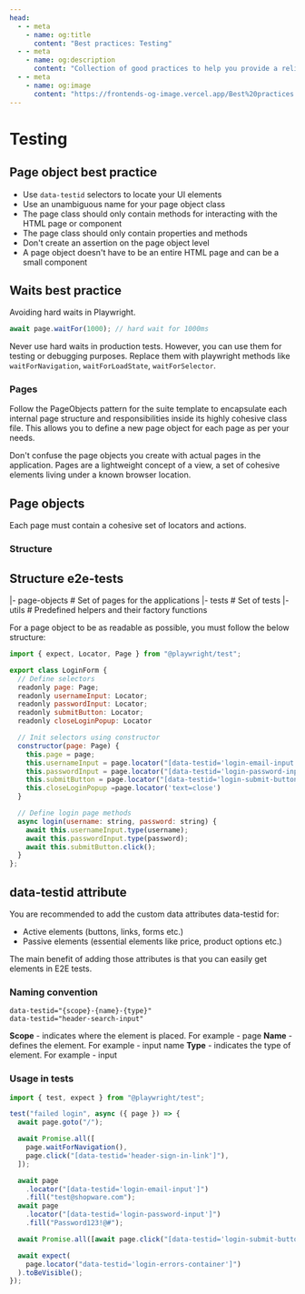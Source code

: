 ```yaml
---
head:
  - - meta
    - name: og:title
      content: "Best practices: Testing"
  - - meta
    - name: og:description
      content: "Collection of good practices to help you provide a reliable application."
  - - meta
    - name: og:image
      content: "https://frontends-og-image.vercel.app/Best%20practices:%20**Testing**.png"
---
```


# Testing

## Page object best practice 

* Use `data-testid` selectors to locate your UI elements
* Use an unambiguous name for your page object class
* The page class should only contain methods for interacting with the HTML page or component 
* The page class should only contain properties and methods
* Don't create an assertion on the page object level
* A page object doesn't have to be an entire HTML page and can be a small component

## Waits best practice

Avoiding hard waits in Playwright.

```js
await page.waitFor(1000); // hard wait for 1000ms
```
Never use hard waits in production tests. However, you can use them for testing or debugging purposes.
Replace them with playwright methods like `waitForNavigation`, `waitForLoadState`, `waitForSelector`.


### Pages

Follow the PageObjects pattern for the suite template to encapsulate each internal page structure and responsibilities inside its highly cohesive class file. This allows you to define a new page object for each page as per your needs. 

Don't confuse the page objects you create with actual pages in the application. Pages are a lightweight concept of a view, a set of cohesive elements living under a known browser location.


## Page objects

Each page must contain a cohesive set of locators and actions.

### Structure

## Structure e2e-tests

|- page-objects # Set of pages for the applications
|- tests # Set of tests
|- utils #  Predefined helpers and their factory functions 

For a page object to be as readable as possible, you must follow the below structure:

```js
import { expect, Locator, Page } from "@playwright/test";

export class LoginForm {
  // Define selectors
  readonly page: Page;
  readonly usernameInput: Locator;
  readonly passwordInput: Locator;
  readonly submitButton: Locator;
  readonly closeLoginPopup: Locator

  // Init selectors using constructor
  constructor(page: Page) {
    this.page = page;
    this.usernameInput = page.locator("[data-testid='login-email-input']");
    this.passwordInput = page.locator("[data-testid='login-password-input']");
    this.submitButton = page.locator("[data-testid='login-submit-button']");
    this.closeLoginPopup =page.locator('text=close')
  }

  // Define login page methods
  async login(username: string, password: string) {
    await this.usernameInput.type(username);
    await this.passwordInput.type(password);
    await this.submitButton.click();
  }
};
```


## data-testid attribute

You are recommended to add the custom data attributes data-testid for:

- Active elements (buttons, links, forms etc.)
- Passive elements (essential elements like price, product options etc.)

The main benefit of adding those attributes is that you can easily get elements in E2E tests.

### Naming convention

```
data-testid="{scope}-{name}-{type}"
data-testid="header-search-input"
```

**Scope** - indicates where the element is placed. For example - page
**Name** - defines the element. For example - input name
**Type** - indicates the type of element. For example - input

### Usage in tests

```js
import { test, expect } from "@playwright/test";

test("failed login", async ({ page }) => {
  await page.goto("/");

  await Promise.all([
    page.waitForNavigation(),
    page.click("[data-testid='header-sign-in-link']"),
  ]);

  await page
    .locator("[data-testid='login-email-input']")
    .fill("test@shopware.com");
  await page
    .locator("[data-testid='login-password-input']")
    .fill("Password123!@#");

  await Promise.all([await page.click("[data-testid='login-submit-button']")]);

  await expect(
    page.locator("data-testid='login-errors-container']")
  ).toBeVisible();
});
```
